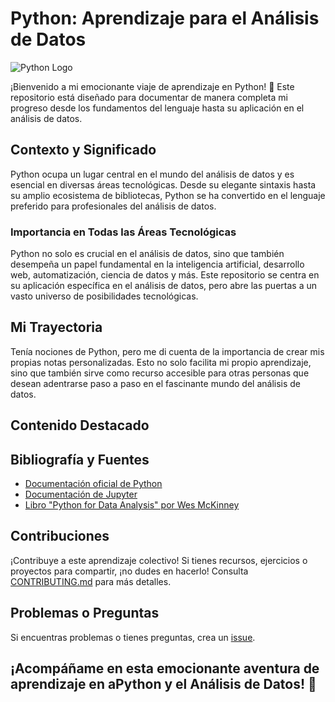 # Python: Aprendizaje para el Análisis de Datos

![Python Logo](https://www.python.org/static/community_logos/python-logo-master-v3-TM.png)

¡Bienvenido a mi emocionante viaje de aprendizaje en Python! 🚀 Este repositorio está diseñado para documentar de manera completa mi progreso desde los fundamentos del lenguaje hasta su aplicación en el análisis de datos.

## Contexto y Significado

Python ocupa un lugar central en el mundo del análisis de datos y es esencial en diversas áreas tecnológicas. Desde su elegante sintaxis hasta su amplio ecosistema de bibliotecas, Python se ha convertido en el lenguaje preferido para profesionales del análisis de datos.

### Importancia en Todas las Áreas Tecnológicas

Python no solo es crucial en el análisis de datos, sino que también desempeña un papel fundamental en la inteligencia artificial, desarrollo web, automatización, ciencia de datos y más. Este repositorio se centra en su aplicación específica en el análisis de datos, pero abre las puertas a un vasto universo de posibilidades tecnológicas.

## Mi Trayectoria

Tenía nociones de Python, pero me di cuenta de la importancia de crear mis propias notas personalizadas. Esto no solo facilita mi propio aprendizaje, sino que también sirve como recurso accesible para otras personas que desean adentrarse paso a paso en el fascinante mundo del análisis de datos.

## Contenido Destacado
<!--### [Fundamentos de Python](fundamentos.md)
Explora la sintaxis básica, estructuras de control, funciones y otros conceptos fundamentales de aPython. Establece una base sólida para tu viaje.

### [Notebooks de Jupyter](notebooks/)
Sumérgete en ejemplos interactivos y prácticos utilizando Jupyter Notebooks. Desde la visualización de datos hasta la implementación de algoritmos, aquí encontrarás proyectos emocionantes.

### [Análisis de Datos con Python](analisis_datos/)
Descubre aplicaciones prácticas de Python en el ámbito del análisis de datos. Proyectos reales y conjuntos de datos para aplicar tus habilidades recién adquiridas.
-->
## Bibliografía y Fuentes
- [Documentación oficial de Python](https://docs.python.org/3/)
- [Documentación de Jupyter](https://jupyter-notebook.readthedocs.io/en/stable/)
- [Libro "Python for Data Analysis" por Wes McKinney](https://www.oreilly.com/library/view/python-for-data/9781491957653/)

## Contribuciones
¡Contribuye a este aprendizaje colectivo! Si tienes recursos, ejercicios o proyectos para compartir, ¡no dudes en hacerlo! Consulta [CONTRIBUTING.md](CONTRIBUTING.md) para más detalles.

## Problemas o Preguntas
Si encuentras problemas o tienes preguntas, crea un [issue](https://github.com/alabacw74/aPython/issues).

## ¡Acompáñame en esta emocionante aventura de aprendizaje en aPython y el Análisis de Datos! 🐍
